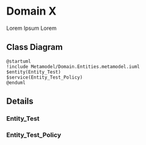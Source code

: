 # Domain X
Lorem Ipsum Lorem

## Class Diagram
```plantuml
@startuml
!include Metamodel/Domain.Entities.metamodel.iuml
$entity(Entity_Test)
$service(Entity_Test_Policy)
@enduml
```

## Details

### Entity_Test

### Entity_Test_Policy
